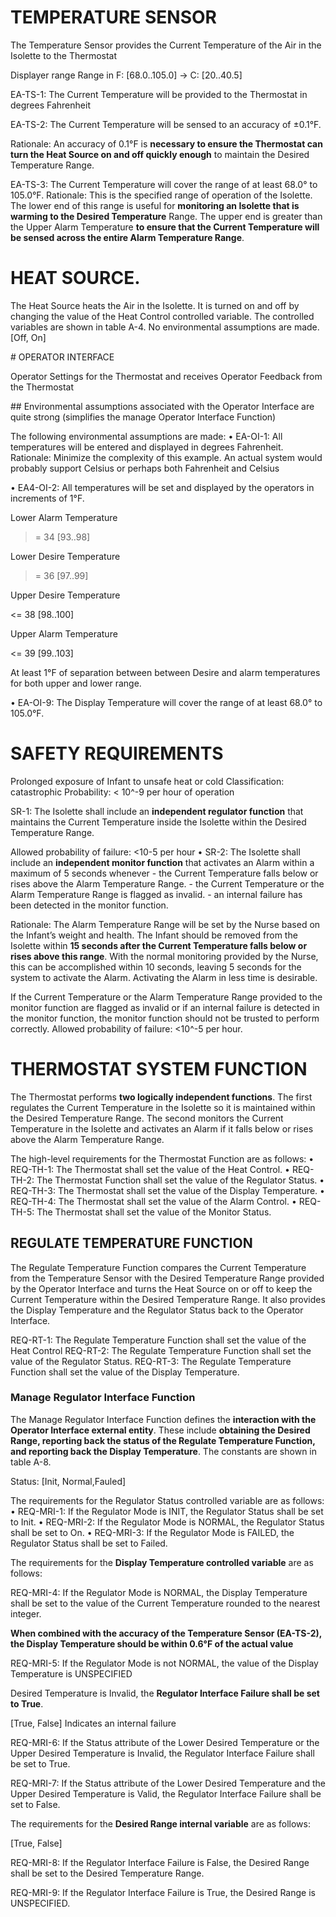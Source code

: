 # TEMPERATURE SENSOR

The Temperature Sensor provides the Current Temperature of the Air in the Isolette to the
Thermostat

Displayer range
Range in F: [68.0..105.0] -> C: [20..40.5]

EA-TS-1: The Current Temperature will be provided to the Thermostat in degrees
Fahrenheit

EA-TS-2: The Current Temperature will be sensed to an accuracy of ±0.1°F.

Rationale: An accuracy of 0.1°F is **necessary to ensure the Thermostat can turn the Heat Source on and off quickly enough** to maintain the Desired Temperature Range.

EA-TS-3: The Current Temperature will cover the range of at least 68.0° to 105.0°F.
Rationale: This is the specified range of operation of the Isolette. The lower end of this
range is useful for **monitoring an Isolette that is warming to the Desired Temperature**
Range. The upper end is greater than the Upper Alarm Temperature **to ensure that the Current Temperature will be sensed across the entire Alarm Temperature Range**.

# HEAT SOURCE.

The Heat Source heats the Air in the Isolette. It is turned on and off by changing the value of the
Heat Control controlled variable. The controlled variables are shown in table A-4. No
environmental assumptions are made.
[Off, On]

# OPERATOR INTERFACE

Operator Settings for the Thermostat and receives Operator Feedback from the Thermostat

## Environmental assumptions associated with the Operator Interface are quite strong (simplifies the manage Operator Interface Function)

The following environmental assumptions are made:
• EA-OI-1: All temperatures will be entered and displayed in degrees Fahrenheit.
Rationale: Minimize the complexity of this example. An actual system would probably
support Celsius or perhaps both Fahrenheit and Celsius

• EA4-OI-2: All temperatures will be set and displayed by the operators in increments of
1°F.

Lower Alarm Temperature
>= 34 [93..98]

Lower Desire Temperature

>= 36 [97..99]

Upper Desire Temperature

<= 38 [98..100]

Upper Alarm Temperature

<= 39 [99..103]

At least 1°F of separation between between Desire and alarm temperatures for both upper and lower range.

• EA-OI-9: The Display Temperature will cover the range of at least 68.0° to 105.0°F.


# SAFETY REQUIREMENTS

Prolonged exposure of Infant to unsafe heat or cold
Classification: catastrophic
Probability: < 10^-9 per hour of operation


SR-1: The Isolette shall include an **independent regulator function** that maintains the
Current Temperature inside the Isolette within the Desired Temperature Range.

Allowed probability of failure: <10-5 per hour
• SR-2: The Isolette shall include an **independent monitor function** that activates an Alarm
within a maximum of 5 seconds whenever
    - the Current Temperature falls below or rises above the Alarm Temperature
    Range.
    - the Current Temperature or the Alarm Temperature Range is flagged as invalid.
    - an internal failure has been detected in the monitor function.
  
Rationale: The Alarm Temperature Range will be set by the Nurse based on the Infant’s
weight and health. The Infant should be removed from the Isolette within **15 seconds after the Current Temperature falls below or rises above this range**. With the normal
monitoring provided by the Nurse, this can be accomplished within 10 seconds, leaving 5
seconds for the system to activate the Alarm. Activating the Alarm in less time is
desirable.

If the Current Temperature or the Alarm Temperature Range provided to the monitor
function are flagged as invalid or if an internal failure is detected in the monitor function,
the monitor function should not be trusted to perform correctly.
Allowed probability of failure: <10^-5 per hour.


# THERMOSTAT SYSTEM FUNCTION

The Thermostat performs **two logically independent functions**. The first regulates the Current Temperature in the Isolette so it is maintained within the Desired Temperature Range. 
The second monitors the Current Temperature in the Isolette and activates an Alarm if it falls below
or rises above the Alarm Temperature Range.

The high-level requirements for the Thermostat Function are as follows:
• REQ-TH-1: The Thermostat shall set the value of the Heat Control.
• REQ-TH-2: The Thermostat Function shall set the value of the Regulator Status.
• REQ-TH-3: The Thermostat shall set the value of the Display Temperature.
• REQ-TH-4: The Thermostat shall set the value of the Alarm Control.
• REQ-TH-5: The Thermostat shall set the value of the Monitor Status.

## REGULATE TEMPERATURE FUNCTION

The Regulate Temperature Function compares the Current Temperature from the Temperature
Sensor with the Desired Temperature Range provided by the Operator Interface and turns the
Heat Source on or off to keep the Current Temperature within the Desired Temperature Range.
It also provides the Display Temperature and the Regulator Status back to the Operator Interface.

REQ-RT-1: The Regulate Temperature Function shall set the value of the Heat Control
REQ-RT-2: The Regulate Temperature Function shall set the value of the Regulator
Status.
REQ-RT-3: The Regulate Temperature Function shall set the value of the Display
Temperature.

### Manage Regulator Interface Function

The Manage Regulator Interface Function defines the **interaction with the Operator Interface external entity**. These include **obtaining the Desired Range, reporting back the status of the Regulate Temperature Function, and reporting back the Display Temperature**. The constants are
shown in table A-8.

Status: 
[Init, Normal,Fauled]

The requirements for the Regulator Status controlled variable are as follows:
• REQ-MRI-1: If the Regulator Mode is INIT, the Regulator Status shall be set to Init.
• REQ-MRI-2: If the Regulator Mode is NORMAL, the Regulator Status shall be set to
On.
• REQ-MRI-3: If the Regulator Mode is FAILED, the Regulator Status shall be set to
Failed.

The requirements for the **Display Temperature controlled variable** are as follows:

REQ-MRI-4: If the Regulator Mode is NORMAL, the Display Temperature shall be set
to the value of the Current Temperature rounded to the nearest integer.

**When combined with the accuracy of the Temperature Sensor (EA-TS-2), the Display Temperature should be within 0.6°F of the actual value**

REQ-MRI-5: If the Regulator Mode is not NORMAL, the value of the Display
Temperature is UNSPECIFIED

Desired Temperature is Invalid, the **Regulator Interface Failure shall be set to True**.

[True, False] Indicates an internal failure

REQ-MRI-6: If the Status attribute of the Lower Desired Temperature or the Upper
Desired Temperature is Invalid, the Regulator Interface Failure shall be set to True.

REQ-MRI-7: If the Status attribute of the Lower Desired Temperature and the Upper
Desired Temperature is Valid, the Regulator Interface Failure shall be set to False.

The requirements for the **Desired Range internal variable** are as follows:

[True, False]

REQ-MRI-8: If the Regulator Interface Failure is False, the Desired Range shall be set to
the Desired Temperature Range.

REQ-MRI-9: If the Regulator Interface Failure is True, the Desired Range is
UNSPECIFIED.